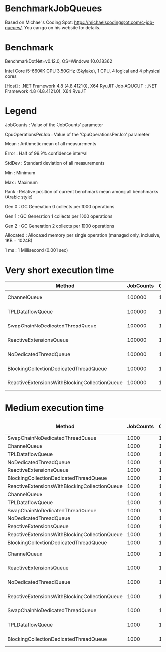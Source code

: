 # BenchmarkJobQueues
Based on Michael's Coding Spot: https://michaelscodingspot.com/c-job-queues/. You can go on his website for details.

# Benchmark 
BenchmarkDotNet=v0.12.0, OS=Windows 10.0.18362

Intel Core i5-6600K CPU 3.50GHz (Skylake), 1 CPU, 4 logical and 4 physical cores

  [Host]     : .NET Framework 4.8 (4.8.4121.0), X64 RyuJIT
  Job-AQUCUT : .NET Framework 4.8 (4.8.4121.0), X64 RyuJIT

# Legend

  JobCounts           : Value of the 'JobCounts' parameter 
  
  CpuOperationsPerJob : Value of the 'CpuOperationsPerJob' parameter
  
  Mean                : Arithmetic mean of all measurements
  
  Error               : Half of 99.9% confidence interval
  
  StdDev              : Standard deviation of all measurements 
  
  Min                 : Minimum 
  
  Max                 : Maximum 
  
  Rank                : Relative position of current benchmark mean among all benchmarks (Arabic style)  
  
  Gen 0               : GC Generation 0 collects per 1000 operations
  
  Gen 1               : GC Generation 1 collects per 1000 operations
  
  Gen 2               : GC Generation 2 collects per 1000 operations
  
  Allocated           : Allocated memory per single operation (managed only, inclusive, 1KB = 1024B) 
  
  1 ms                : 1 Millisecond (0.001 sec)

# Very short execution time

|                                        Method | JobCounts | CpuOperationsPerJob |      Mean |     Error |    StdDev |       Min |       Max | Rank |     Gen 0 |    Gen 1 |    Gen 2 | Allocated |
|---------------------------------------------- |---------- |-------------------- |----------:|----------:|----------:|----------:|----------:|-----:|----------:|---------:|---------:|----------:|
|                                  ChannelQueue |    100000 |                   1 |  8.227 ms | 0.1620 ms | 0.2374 ms |  7.775 ms |  8.675 ms |    1 | 1781.2500 | 312.5000 |  78.1250 |    6.5 MB |
|                              TPLDataflowQueue |    100000 |                   1 |  8.779 ms | 0.1645 ms | 0.1539 ms |  8.508 ms |  9.086 ms |    2 | 1812.5000 | 453.1250 | 171.8750 |   6.81 MB |
|               SwapChainNoDedicatedThreadQueue |    100000 |                   1 | 10.137 ms | 0.1994 ms | 0.2522 ms |  9.703 ms | 10.605 ms |    3 | 1437.5000 | 625.0000 | 343.7500 |   8.36 MB |
|                       ReactiveExtensionsQueue |    100000 |                   1 | 12.112 ms | 0.1855 ms | 0.1549 ms | 11.818 ms | 12.328 ms |    4 | 1656.2500 | 687.5000 |        - |   7.32 MB |
|                        NoDedicatedThreadQueue |    100000 |                   1 | 16.973 ms | 0.3274 ms | 0.3898 ms | 16.156 ms | 17.789 ms |    5 | 1218.7500 | 718.7500 | 468.7500 |   8.12 MB |
|        BlockingCollectionDedicatedThreadQueue |    100000 |                   1 | 26.393 ms | 0.4731 ms | 0.3951 ms | 26.006 ms | 27.202 ms |    6 | 1281.2500 | 625.0000 |        - |   7.33 MB |
| ReactiveExtensionsWithBlockingCollectionQueue |    100000 |                   1 | 28.398 ms | 0.4278 ms | 0.3340 ms | 27.789 ms | 29.030 ms |    7 | 1250.0000 | 625.0000 |        - |   7.33 MB |

# Medium execution time
|                                        Method | JobCounts | CpuOperationsPerJob |        Mean |       Error |      StdDev |      Median |         Min |         Max | Rank |   Gen 0 | Gen 1 | Gen 2 | Allocated |
|---------------------------------------------- |---------- |-------------------- |------------:|------------:|------------:|------------:|------------:|------------:|-----:|--------:|------:|------:|----------:|
|               SwapChainNoDedicatedThreadQueue |      1000 |                   1 |    103.5 us |     2.01 us |     1.88 us |    104.0 us |    101.2 us |    106.8 us |    1 | 27.0996 |     - |     - |  83.39 KB |
|                                  ChannelQueue |      1000 |                   1 |    104.5 us |     0.74 us |     0.69 us |    104.6 us |    103.3 us |    105.4 us |    1 | 24.4141 |     - |     - |  75.15 KB |
|                              TPLDataflowQueue |      1000 |                   1 |    107.8 us |     0.40 us |     0.38 us |    107.8 us |    107.2 us |    108.5 us |    2 | 24.1699 |     - |     - |  74.49 KB |
|                        NoDedicatedThreadQueue |      1000 |                   1 |    136.4 us |     2.04 us |     1.90 us |    136.2 us |    133.3 us |    140.0 us |    3 | 25.3906 |     - |     - |  78.74 KB |
|                       ReactiveExtensionsQueue |      1000 |                   1 |    310.2 us |     9.02 us |    23.75 us |    306.1 us |    280.8 us |    421.0 us |    4 | 24.4141 |     - |     - |  75.99 KB |
|        BlockingCollectionDedicatedThreadQueue |      1000 |                   1 |    462.0 us |    18.23 us |    49.58 us |    441.7 us |    412.3 us |    607.9 us |    5 | 27.3438 |     - |     - |  84.18 KB |
| ReactiveExtensionsWithBlockingCollectionQueue |      1000 |                   1 |    505.7 us |    30.76 us |    83.68 us |    471.5 us |    439.5 us |    830.0 us |    6 | 27.3438 |     - |     - |  84.46 KB |
|                                  ChannelQueue |      1000 |                 100 |    576.9 us |     7.04 us |     6.24 us |    576.4 us |    566.5 us |    591.5 us |    7 | 26.3672 |     - |     - |  82.71 KB |
|                              TPLDataflowQueue |      1000 |                 100 |    590.9 us |    11.80 us |    13.59 us |    588.0 us |    577.2 us |    624.4 us |    7 | 31.2500 |     - |     - |  97.53 KB |
|               SwapChainNoDedicatedThreadQueue |      1000 |                 100 |    593.6 us |    11.69 us |    18.21 us |    594.5 us |    570.8 us |    624.7 us |    7 | 26.3672 |     - |     - |   82.1 KB |
|                        NoDedicatedThreadQueue |      1000 |                 100 |    648.9 us |    12.63 us |    18.11 us |    651.6 us |    618.7 us |    675.5 us |    8 | 25.3906 |     - |     - |  78.84 KB |
|                       ReactiveExtensionsQueue |      1000 |                 100 |    804.5 us |    15.98 us |    24.41 us |    802.7 us |    774.8 us |    888.6 us |    9 | 24.4141 |     - |     - |     76 KB |
| ReactiveExtensionsWithBlockingCollectionQueue |      1000 |                 100 |    905.1 us |    17.11 us |    18.31 us |    907.8 us |    853.7 us |    929.8 us |   10 | 27.3438 |     - |     - |  84.46 KB |
|        BlockingCollectionDedicatedThreadQueue |      1000 |                 100 |    916.2 us |    17.13 us |    17.59 us |    916.3 us |    887.1 us |    942.7 us |   10 | 27.3438 |     - |     - |  84.16 KB |
|                                  ChannelQueue |      1000 |               10000 | 51,422.1 us |   521.79 us |   488.08 us | 51,290.8 us | 50,710.8 us | 52,233.3 us |   11 |       - |     - |     - |  86.45 KB |
|                       ReactiveExtensionsQueue |      1000 |               10000 | 53,388.8 us |   588.59 us |   459.53 us | 53,447.8 us | 52,607.4 us | 54,037.0 us |   12 |       - |     - |     - |     76 KB |
|                        NoDedicatedThreadQueue |      1000 |               10000 | 53,934.4 us |   648.91 us |   606.99 us | 53,828.0 us | 52,914.8 us | 55,019.7 us |   12 |       - |     - |     - |  79.25 KB |
| ReactiveExtensionsWithBlockingCollectionQueue |      1000 |               10000 | 54,433.6 us |   688.62 us |   537.63 us | 54,533.3 us | 53,162.2 us | 55,376.9 us |   12 |       - |     - |     - |   84.8 KB |
|               SwapChainNoDedicatedThreadQueue |      1000 |               10000 | 54,465.1 us |   710.40 us |   664.51 us | 54,359.7 us | 53,586.2 us | 55,412.1 us |   12 |       - |     - |     - |  82.71 KB |
|                              TPLDataflowQueue |      1000 |               10000 | 54,810.3 us |   745.56 us |   697.40 us | 54,783.6 us | 53,822.6 us | 56,002.4 us |   12 |       - |     - |     - |  97.69 KB |
|        BlockingCollectionDedicatedThreadQueue |      1000 |               10000 | 58,172.7 us | 6,985.28 us | 6,192.27 us | 56,737.3 us | 55,553.4 us | 79,609.4 us |   13 |       - |     - |     - |     84 KB |
